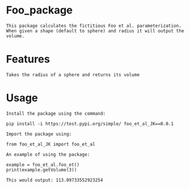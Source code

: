 # Foo_package

    This package calculates the fictitious Foo et al. parameterization. When given a shape (default to sphere) and radius it will output the volume.

# Features

    Takes the radius of a sphere and returns its volume

# Usage

    Install the package using the command:

    pip install -i https://test.pypi.org/simple/ foo_et_al_JK==0.0.1

    Import the package using:

    from foo_et_al_JK import foo_et_al

    An example of using the package:
    
    example = foo_et_al.foo_et()
    print(example.getVolume(3))

    This would output: 113.09733552923254